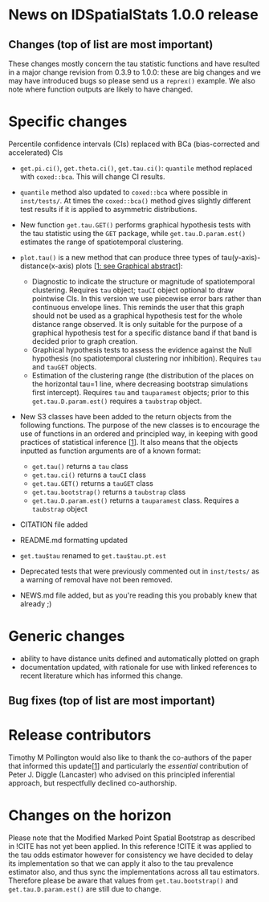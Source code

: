 # News on IDSpatialStats 1.0.0 release

## Changes (top of list are most important)
These changes mostly concern the tau statistic functions and have resulted in a major change revision from 0.3.9 to 1.0.0: these are big changes and we may have introduced bugs so please send us a `reprex()` example. We also note where function outputs are likely to have changed. 

# Specific changes
Percentile confidence intervals (CIs) replaced with BCa (bias-corrected and accelerated) CIs
* `get.pi.ci()`, `get.theta.ci()`, `get.tau.ci()`: `quantile` method replaced with `coxed::bca`. This will change CI results.
  
* `quantile` method also updated to `coxed::bca` where possible in `inst/tests/`. At times the `coxed::bca()` method gives slightly different test results if it is applied to asymmetric distributions.
  
* New function `get.tau.GET()` performs graphical hypothesis tests with the tau statistic using the `GET` package, while `get.tau.D.param.est()` estimates the range of spatiotemporal clustering.

* `plot.tau()` is a new method that can produce three types of tau(y-axis)-distance(x-axis) plots [[1: see Graphical abstract](https://doi.org/10.1016/j.spasta.2020.100438 "Developments in statistical inference when assessing spatiotemporal disease clustering with the tau statistic")]:
  * Diagnostic to indicate the structure or magnitude of spatiotemporal clustering. Requires `tau` object; `tauCI` object optional to draw pointwise CIs. In this version we use piecewise error bars rather than continuous envelope lines. This reminds the user that this graph should not be used as a graphical hypothesis test for the whole distance range observed. It is only suitable for the purpose of a graphical hypothesis test for a specific distance band if that band is decided prior to graph creation.
  * Graphical hypothesis tests to assess the evidence against the Null hypothesis (no spatiotemporal clustering nor inhibition). Requires `tau` and `tauGET` objects.
  * Estimation of the clustering range (the distribution of the places on the horizontal tau=1 line, where decreasing bootstrap simulations first intercept). Requires `tau` and `tauparamest` objects; prior to this `get.tau.D.param.est()` requires a `taubstrap` object.

* New S3 classes have been added to the return objects from the following functions. The purpose of the new classes is to encourage the use of functions in an ordered and principled way, in keeping with good practices of statistical inference [[1](https://doi.org/10.1016/j.spasta.2020.100438 "Developments in statistical inference when assessing spatiotemporal disease clustering with the tau statistic")]. It also means that the objects inputted as function arguments are of a known format:
  * `get.tau()` returns a `tau` class
  * `get.tau.ci()` returns a `tauCI` class
  * `get.tau.GET()` returns a `tauGET` class
  * `get.tau.bootstrap()` returns a `taubstrap` class
  * `get.tau.D.param.est()` returns a `tauparamest` class. Requires a `taubstrap` object

* CITATION file added
* README.md formatting updated
* `get.tau$tau` renamed to `get.tau$tau.pt.est`
* Deprecated tests that were previously commented out in `inst/tests/` as a warning of removal
  have not been removed.
* NEWS.md file added, but as you're reading this you probably knew that already ;)

# Generic changes
* ability to have distance units defined and automatically plotted on graph
* documentation updated, with rationale for use with linked references to recent literature which has
informed this change.

## Bug fixes (top of list are most important)

# Release contributors
Timothy M Pollington would also like to thank the co-authors of the paper that informed this update[[1](https://doi.org/10.1016/j.spasta.2020.100438 "Developments in statistical inference when assessing spatiotemporal disease clustering with the tau statistic")] and particularly the *essential* contribution of Peter J. Diggle (Lancaster) who advised on this principled inferential approach, but respectfully declined co-authorship.

# Changes on the horizon
Please note that the Modified Marked Point Spatial Bootstrap as described in !CITE has not yet been
applied. In this reference !CITE it was applied to the tau odds estimator however for consistency 
we have decided to delay its implementation so that we can apply it also to the tau prevalence
estimator also, and thus sync the implementations across all tau estimators. Therefore please be 
aware that values from `get.tau.bootstrap()` and `get.tau.D.param.est()` are still due to change.